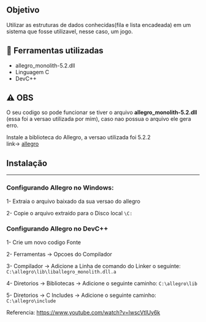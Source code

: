 
## Objetivo
Utilizar as estruturas de dados conhecidas(fila e lista encadeada) em um sistema que fosse utilizavel, nesse caso, um jogo.  

## :rocket: Ferramentas utilizadas
- allegro_monolith-5.2.dll
- Linguagem C
- DevC++

## :warning: OBS
O seu codigo so pode funcionar se tiver o arquivo **allegro_monolith-5.2.dll** (essa foi a versao utilizada por mim), caso nao possua o arquivo
ele gera erro.    

Instale a biblioteca do Allegro, a versao utilizada foi 5.2.2  
link-> [allegro](https://github.com/liballeg/allegro5/releases)

## Instalação

---

### Configurando Allegro no Windows:
1- Extraia o arquivo baixado da sua versao do allegro  

2- Copie o arquivo extraido para o Disco local `\C:`  

### Configurando Allegro no DevC++  

1- Crie um novo codigo Fonte

2- Ferramentas -> Opcoes do Compilador

3- Compilador -> Adicione a Linha de comando do Linker o seguinte: `C:\allegro\lib\liballegro_monolith.dll.a`

4- Diretorios -> Bibliotecas -> Adicione o seguinte caminho: `C:\allegro\lib`

5- Diretorios -> C Includes -> Adicione o seguinte caminho: `C:\allegro\include`


Referencia: https://www.youtube.com/watch?v=lwscVtIUy6k
